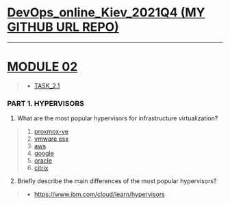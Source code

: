 
[DevOps_online_Kiev_2021Q4 (MY GITHUB URL REPO)](https://github.com/vasilkyiv/DevOps_online_Kiev_2021Q4.git)
=======================================

************************************************************************
[MODULE 02](https://github.com/vasilkyiv/DevOps_online_Kiev_2021Q4/tree/main/m2) 
===========================================================================
> - [TASK_2.1](https://github.com/vasilkyiv/DevOps_online_Kiev_2021Q4/tree/main/m2)

### PART 1. HYPERVISORS 
1. What are the most popular hypervisors for infrastructure virtualization?
> 1. [proxmox-ve](https://www.proxmox.com/en/proxmox-ve)
> 2. [vmware esx](https://docs.vmware.com/en/vCenter-Converter-Standalone/6.2/com.vmware.convsa.guide/GUID-668740BF-2161-4EF4-870B-B014FCA660BA.html)
> 3. [aws](https://aws.amazon.com/)
> 4. [google](https://cloud.google.com/compute)
> 5. [oracle](https://datastore.net.ua/servisy/it-infrastruktura-v-hmari/?gclid=CjwKCAiA1aiMBhAUEiwACw25MfxsM2fPbCaHp7GZHUdND6_v0Y4rXQCCBW8dq1ATuDsQ0CgqHrgpbRoCIhEQAvD_BwE)
> 6. [citrix](https://www.citrix.com/solutions/vdi-and-daas/what-is-vdi-virtual-desktop-infrastructure.html)

2. Briefly describe the main differences of the most popular hypervisors?
> - https://www.ibm.com/cloud/learn/hypervisors


 
